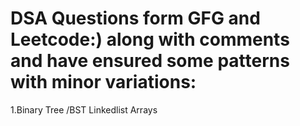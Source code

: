# DSA Questions form GFG and Leetcode:) along with comments and have ensured some patterns with minor variations:

1.Binary Tree /BST
Linkedlist
Arrays
